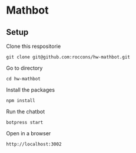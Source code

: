 # Mathbot

## Setup

Clone this respositorie

`git clone git@github.com:roccons/hw-mathbot.git`

Go to directory

`cd hw-mathbot`

Install the packages

`npm install`

Run the chatbot

`botpress start`

Open in a browser

`http://localhost:3002`
